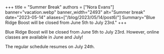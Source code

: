 +++
title = "Summer Break"
authors = ["Nora Evans"]
banner="vacation.webp"
banner_width="2493"
alt="Summer break"
date="2023-05-14"
aliases=["/blog/2023/05/14/post6/"]
Summary="Blue Ridge Boost will be closed from June 5th to July 23rd."
+++

Blue Ridge Boost will be closed from June 5th to July 23rd. However, online classes are available in June and July!

The regular schedule resumes on July 24th.






